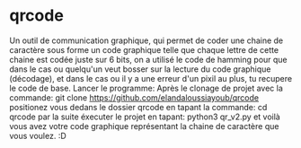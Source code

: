 # qrcode
Un outil de communication graphique, qui permet de coder une chaine de caractère sous forme un code graphique telle que chaque lettre de cette chaine est codée juste sur 6 bits, 
on a utilisé le code de hamming pour que dans le cas ou quelqu'un veut bosser sur la lecture du code graphique (décodage), et dans le cas ou il y a une erreur d'un pixil au plus, tu recupere le code de base.
Lancer le programme:
Après le clonage de projet avec la commande:
git clone https://github.com/elandaloussiayoub/qrcode
positionez vous dedans le dossier qrcode en tapant la commande:
cd qrcode
par la suite éxecuter le projet en tapant:
python3 qr_v2.py
et voilà vous avez votre code graphique représentant la chaine de caractère que vous voulez.
:D
